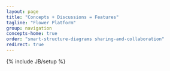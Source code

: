 ```yaml
---
layout: page
title: "Concepts + Discussions = Features"
tagline: "Flower Platform"
group: navigation
concepts-home: true
order: "smart-structure-diagrams sharing-and-collaboration"
redirect: true
---
```

{% include JB/setup %}
